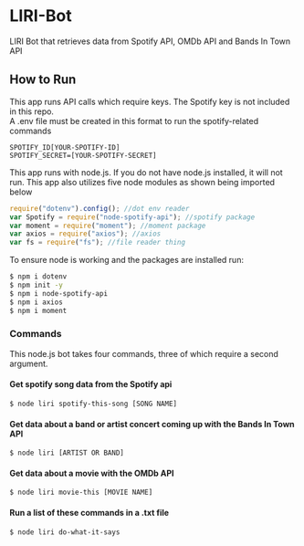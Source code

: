 # LIRI-Bot
LIRI Bot that retrieves data from Spotify API, OMDb API and Bands In Town API


## How to Run
This app runs API calls which require keys.  The Spotify key is not included in this repo.  
A .env file must be created in this format to run the spotify-related commands
```
SPOTIFY_ID[YOUR-SPOTIFY-ID]
SPOTIFY_SECRET=[YOUR-SPOTIFY-SECRET]
```

This app runs with node.js.  If you do not have node.js installed, it will not run.
This app also utilizes five node modules as shown being imported below
``` js
require("dotenv").config(); //dot env reader
var Spotify = require("node-spotify-api"); //spotify package
var moment = require("moment"); //moment package
var axios = require("axios"); //axios
var fs = require("fs"); //file reader thing
```
To ensure node is working and the packages are installed run:
``` bash
$ npm i dotenv
$ npm init -y
$ npm i node-spotify-api
$ npm i axios
$ npm i moment
```

### Commands
This node.js bot takes four commands, three of which require a second argument.
#### Get spotify song data from the Spotify api
`$ node liri spotify-this-song [SONG NAME]`
#### Get data about a band or artist concert coming up with the Bands In Town API
`$ node liri [ARTIST OR BAND]`
#### Get data about a movie with the OMDb API
`$ node liri movie-this [MOVIE NAME]`
#### Run a list of these commands in a .txt file
`$ node liri do-what-it-says `

